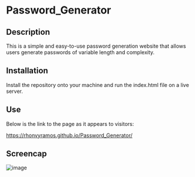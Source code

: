 # Password_Generator
## Description
This is a simple and easy-to-use password generation website that allows users generate passwords of variable length and complexity.

## Installation
Install the repository onto your machine and run the index.html file on a live server.

## Use
Below is the link to the page as it appears to visitors:

https://rhonvyramos.github.io/Password_Generator/

## Screencap
![image](https://github.com/rhonvyramos/Password_Generator/assets/126701940/af6c7875-2f9a-4729-bdfb-47b33e3ca368)
